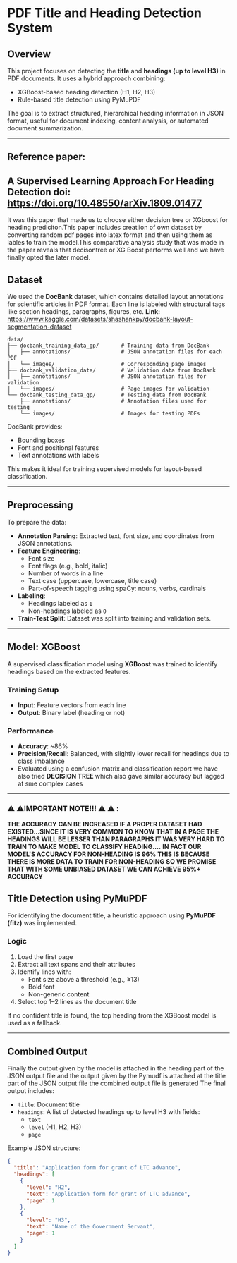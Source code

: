 # PDF Title and Heading Detection System

## Overview

This project focuses on detecting the **title** and **headings (up to level H3)** in PDF documents. It uses a hybrid approach combining:

- XGBoost-based heading detection (H1, H2, H3)
- Rule-based title detection using PyMuPDF

The goal is to extract structured, hierarchical heading information in JSON format, useful for document indexing, content analysis, or automated document summarization.

---
## Reference paper:
A Supervised Learning Approach For Heading Detection **doi:** https://doi.org/10.48550/arXiv.1809.01477
---
It was this paper that made us to choose either decision tree or XGboost for heading prediciton.This paper includes creatiion of own dataset by converting random pdf pages into latex format and then using them as lables to train the model.This comparative analysis study that was made in the paper reveals that decisontree or XG Boost performs well and we have finally opted the later model.

## Dataset

We used the **DocBank** dataset, which contains detailed layout annotations for scientific articles in PDF format. Each line is labeled with structural tags like section headings, paragraphs, figures, etc.
**Link:** https://www.kaggle.com/datasets/shashankpy/docbank-layout-segmentation-dataset
```
data/
├── docbank_training_data_gp/       # Training data from DocBank
│   ├── annotations/                # JSON annotation files for each PDF
│   └── images/                     # Corresponding page images
├── docbank_validation_data/        # Validation data from DocBank
│   ├── annotations/                # JSON annotation files for validation
│   └── images/                     # Page images for validation
└── docbank_testing_data_gp/        # Testing data from DocBank
    ├── annotations/                # Annotation files used for testing
    └── images/                     # Images for testing PDFs
```
DocBank provides:

- Bounding boxes
- Font and positional features
- Text annotations with labels

This makes it ideal for training supervised models for layout-based classification.

---

## Preprocessing

To prepare the data:

- **Annotation Parsing**: Extracted text, font size, and coordinates from JSON annotations.
- **Feature Engineering**:
  - Font size
  - Font flags (e.g., bold, italic)
  - Number of words in a line
  - Text case (uppercase, lowercase, title case)
  - Part-of-speech tagging using spaCy: nouns, verbs, cardinals
- **Labeling**:
  - Headings labeled as `1`
  - Non-headings labeled as `0`
- **Train-Test Split**: Dataset was split into training and validation sets.

---

## Model: XGBoost

A supervised classification model using **XGBoost** was trained to identify headings based on the extracted features.

### Training Setup

- **Input**: Feature vectors from each line
- **Output**: Binary label (heading or not)

### Performance

- **Accuracy**: ~86%
- **Precision/Recall**: Balanced, with slightly lower recall for headings due to class imbalance
- Evaluated using a confusion matrix and classification report
we have also tried **DECISION TREE** which also gave similar accuracy but lagged at sme complex cases 
---
###  ⚠️ ⚠️IMPORTANT NOTE!!! ⚠️ ⚠️ :
**THE ACCURACY CAN BE INCREASED IF A PROPER DATASET HAD EXISTED...SINCE IT IS VERY COMMON TO KNOW THAT IN A PAGE THE HEADINGS WILL BE LESSER THAN PARAGRAPHS IT WAS VERY HARD TO TRAIN TO MAKE MODEL TO CLASSIFY HEADING....**
**IN FACT OUR MODEL'S ACCURACY FOR NON-HEADING IS 96% THIS IS BECAUSE THERE IS MORE DATA TO TRAIN FOR NON-HEADING**
**SO WE PROMISE THAT WITH SOME UNBIASED DATASET WE CAN ACHIEVE 95%+ ACCURACY**
## Title Detection using PyMuPDF

For identifying the document title, a heuristic approach using **PyMuPDF (fitz)** was implemented.

### Logic

1. Load the first page
2. Extract all text spans and their attributes
3. Identify lines with:
   - Font size above a threshold (e.g., ≥13)
   - Bold font
   - Non-generic content
4. Select top 1–2 lines as the document title

If no confident title is found, the top heading from the XGBoost model is used as a fallback.

---

## Combined Output
Finally the output given by the model is attached in the heading part of the JSON output file and the output given by the Pymudf is attached at the title part of the JSON output file the combined output file is generated
The final output includes:

- `title`: Document title
- `headings`: A list of detected headings up to level H3 with fields:
  - `text`
  - `level` (H1, H2, H3)
  - `page`

Example JSON structure:

```json
{
  "title": "Application form for grant of LTC advance",
  "headings": [
    {
      "level": "H2",
      "text": "Application form for grant of LTC advance",
      "page": 1
    },
    {
      "level": "H3",
      "text": "Name of the Government Servant",
      "page": 1
    }
  ]
}
```


